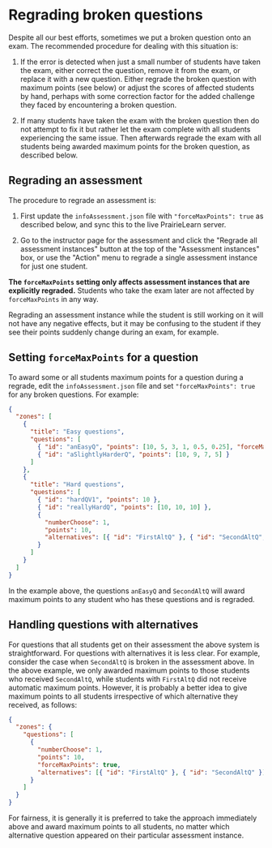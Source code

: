 # Regrading broken questions

Despite all our best efforts, sometimes we put a broken question onto an exam. The recommended procedure for dealing with this situation is:

1. If the error is detected when just a small number of students have taken the exam, either correct the question, remove it from the exam, or replace it with a new question. Either regrade the broken question with maximum points (see below) or adjust the scores of affected students by hand, perhaps with some correction factor for the added challenge they faced by encountering a broken question.

2. If many students have taken the exam with the broken question then do not attempt to fix it but rather let the exam complete with all students experiencing the same issue. Then afterwards regrade the exam with all students being awarded maximum points for the broken question, as described below.

## Regrading an assessment

The procedure to regrade an assessment is:

1. First update the `infoAssessment.json` file with `"forceMaxPoints": true` as described below, and sync this to the live PrairieLearn server.

1. Go to the instructor page for the assessment and click the "Regrade all assessment instances" button at the top of the "Assessment instances" box, or use the "Action" menu to regrade a single assessment instance for just one student.

**The `forceMaxPoints` setting only affects assessment instances that are explicitly regraded.** Students who take the exam later are not affected by `forceMaxPoints` in any way.

Regrading an assessment instance while the student is still working on it will not have any negative effects, but it may be confusing to the student if they see their points suddenly change during an exam, for example.

## Setting `forceMaxPoints` for a question

To award some or all students maximum points for a question during a regrade, edit the `infoAssessment.json` file and set `"forceMaxPoints": true` for any broken questions. For example:

```json title="infoAssessment.json" hl_lines="6 18"
{
  "zones": [
    {
      "title": "Easy questions",
      "questions": [
        { "id": "anEasyQ", "points": [10, 5, 3, 1, 0.5, 0.25], "forceMaxPoints": true },
        { "id": "aSlightlyHarderQ", "points": [10, 9, 7, 5] }
      ]
    },
    {
      "title": "Hard questions",
      "questions": [
        { "id": "hardQV1", "points": 10 },
        { "id": "reallyHardQ", "points": [10, 10, 10] },
        {
          "numberChoose": 1,
          "points": 10,
          "alternatives": [{ "id": "FirstAltQ" }, { "id": "SecondAltQ", "forceMaxPoints": true }]
        }
      ]
    }
  ]
}
```

In the example above, the questions `anEasyQ` and `SecondAltQ` will award maximum points to any student who has these questions and is regraded.

## Handling questions with alternatives

For questions that all students get on their assessment the above system is straightforward. For questions with alternatives it is less clear. For example, consider the case when `SecondAltQ` is broken in the assessment above. In the above example, we only awarded maximum points to those students who received `SecondAltQ`, while students with `FirstAltQ` did not receive automatic maximum points. However, it is probably a better idea to give maximum points to all students irrespective of which alternative they received, as follows:

```json title="infoAssessment.json" hl_lines="8"
{
  "zones": {
    "questions": [
      {
        "numberChoose": 1,
        "points": 10,
        "forceMaxPoints": true,
        "alternatives": [{ "id": "FirstAltQ" }, { "id": "SecondAltQ" }]
      }
    ]
  }
}
```

For fairness, it is generally it is preferred to take the approach immediately above and award maximum points to all students, no matter which alternative question appeared on their particular assessment instance.
